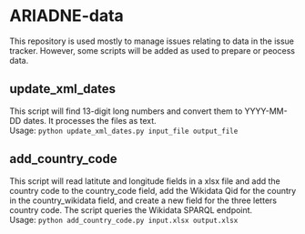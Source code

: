 # ARIADNE-data
This repository is used mostly to manage issues relating to data in the issue tracker. However, some scripts will be added as used to prepare or peocess data.  

## update_xml_dates
This script will find 13-digit long numbers and convert them to YYYY-MM-DD dates. It processes the files as text.  
Usage:  `python update_xml_dates.py input_file output_file`  

## add_country_code
This script will read latitute and longitude fields in a xlsx file and add the country code to the country_code field, add the Wikidata Qid for the country in the country_wikidata field, and create a new field for the three letters country code. The script queries the Wikidata SPARQL endpoint.  
Usage: `python add_country_code.py input.xlsx output.xlsx`  
